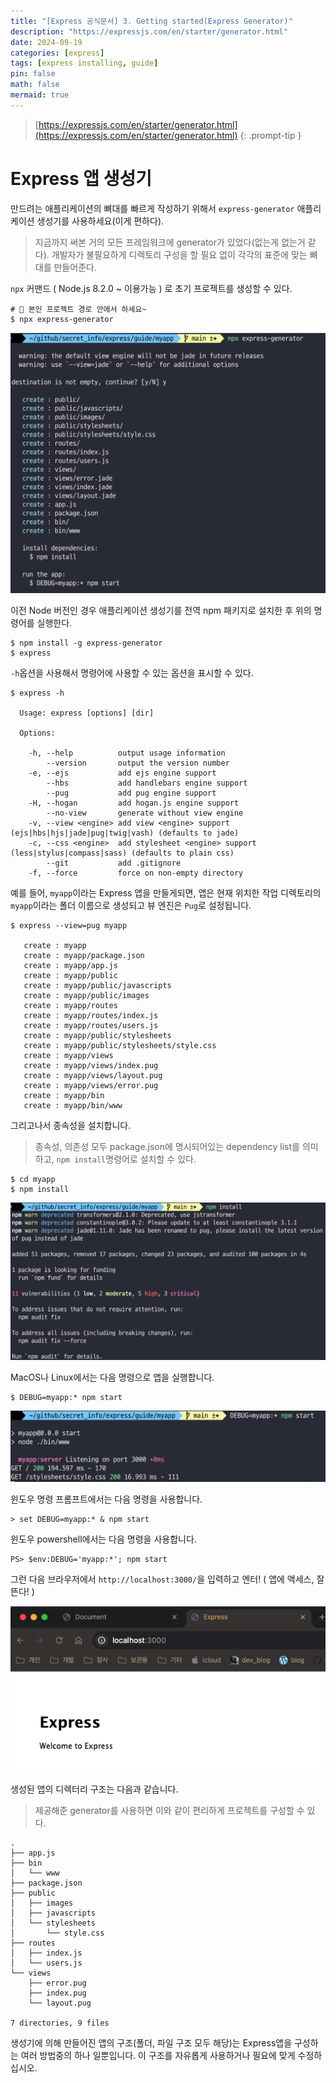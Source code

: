 ```yaml
---
title: "[Express 공식문서] 3. Getting started(Express Generator)"
description: "https://expressjs.com/en/starter/generator.html"
date: 2024-09-19
categories: [express]
tags: [express installing, guide]
pin: false
math: false
mermaid: true
---
```




> [https://expressjs.com/en/starter/generator.html](https://expressjs.com/en/starter/generator.html)
{: .prompt-tip }



# Express 앱 생성기

만드려는 애플리케이션의 뼈대를 빠르게 작성하기 위해서 `express-generator` 애플리케이션 생성기를 사용하세요(이게 편하다).

> 지금까지 써본 거의 모든 프레임워크에 generator가 있었다(없는게 없는거 같다). 개발자가 불필요하게 디렉토리 구성을 할 필요 없이 각각의 표준에 맞는 뼈대를 만들어준다. 



`npx` 커맨드 ( Node.js 8.2.0 ~ 이용가능 ) 로 초기 프로젝트를 생성할 수 있다. 

```shell			
# 🚨 본인 프로젝트 경로 안에서 하세요~
$ npx express-generator
```

![image-20240920095332322](../assets/img/image-20240920095332322.png)



이전 Node 버전인 경우 애플리케이션 생성기를 전역 npm 패키지로 설치한 후 위의 명령어를 실행한다. 

```shell
$ npm install -g express-generator
$ express
```



`-h`옵션을 사용해서 명령어에 사용할 수 있는 옵션을 표시할 수 있다. 

```shell
$ express -h

  Usage: express [options] [dir]

  Options:

    -h, --help          output usage information
        --version       output the version number
    -e, --ejs           add ejs engine support
        --hbs           add handlebars engine support
        --pug           add pug engine support
    -H, --hogan         add hogan.js engine support
        --no-view       generate without view engine
    -v, --view <engine> add view <engine> support (ejs|hbs|hjs|jade|pug|twig|vash) (defaults to jade)
    -c, --css <engine>  add stylesheet <engine> support (less|stylus|compass|sass) (defaults to plain css)
        --git           add .gitignore
    -f, --force         force on non-empty directory
```



예를 들어, `myapp`이라는 Express 앱을 만들게되면, 앱은 현재 위치한 작업 디렉토리의 `myapp`이라는 폴더 이름으로 생성되고 뷰 엔진은 `Pug`로 설정됩니다. 

```shell
$ express --view=pug myapp

   create : myapp
   create : myapp/package.json
   create : myapp/app.js
   create : myapp/public
   create : myapp/public/javascripts
   create : myapp/public/images
   create : myapp/routes
   create : myapp/routes/index.js
   create : myapp/routes/users.js
   create : myapp/public/stylesheets
   create : myapp/public/stylesheets/style.css
   create : myapp/views
   create : myapp/views/index.pug
   create : myapp/views/layout.pug
   create : myapp/views/error.pug
   create : myapp/bin
   create : myapp/bin/www
```



그리고나서 종속성을 설치합니다. 

> 종속성, 의존성 모두 package.json에 명시되어있는 dependency list를 의미하고, `npm install`명령어로 설치할 수 있다. 

```shell
$ cd myapp
$ npm install
```

![image-20240920095420344](../assets/img/image-20240920095420344.png)



MacOS나 Linux에서는 다음 명령으로 앱을 실행합니다.

```shell
$ DEBUG=myapp:* npm start
```

![image-20240920095505749](../assets/img/image-20240920095505749.png)



윈도우 명령 프롬프트에서는 다음 명령을 사용합니다.

```shell
> set DEBUG=myapp:* & npm start
```



윈도우 powershell에서는 다음 명령을 사용합니다.

```shell
PS> $env:DEBUG='myapp:*'; npm start
```



그런 다음 브라우저에서 `http://localhost:3000/`을 입력하고 엔터! ( 앱에 액세스, 잘 뜬다! )

![image-20240920095520155](../assets/img/image-20240920095520155.png)



생성된 앱의 디렉터리 구조는 다음과 같습니다. 

> 제공해준 generator를 사용하면 이와 같이 편리하게 프로젝트를 구성할 수 있다.

```shell
.
├── app.js
├── bin
│   └── www
├── package.json
├── public
│   ├── images
│   ├── javascripts
│   └── stylesheets
│       └── style.css
├── routes
│   ├── index.js
│   └── users.js
└── views
    ├── error.pug
    ├── index.pug
    └── layout.pug

7 directories, 9 files
```



생성기에 의해 만들어진 앱의 구조(폴더, 파일 구조 모두 해당)는 Express앱을 구성하는 여러 방법중의 하나 일뿐입니다. 이 구조를 자유롭게 사용하거나 필요에 맞게 수정하십시오.
